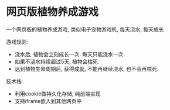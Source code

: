 # 网页版植物养成游戏

一个网页版的植物养成游戏, 类似电子宠物游戏机, 每天浇水, 每天成长

游戏规则:

* 浇水后, 植物会立刻成长一次. 每天只能浇水一次.
* 如果不浇水持续超过5天,  植物会枯死.
* 达到植物生命周期后, 获得成就, 不能再继续浇水, 也不会再枯死.

技术栈:

* 利用cookie做持久化存储, 纯前端实现
* 支持iframe嵌入到其他网页中